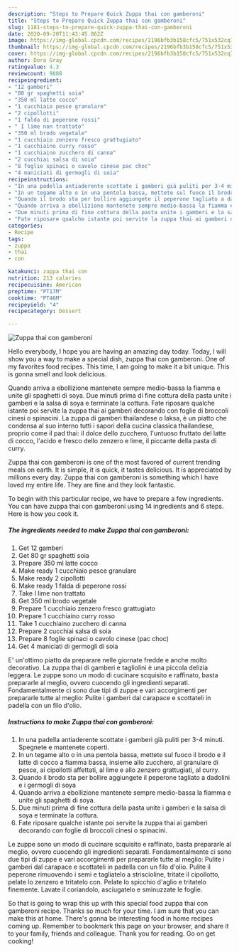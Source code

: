 ```yaml
---
description: "Steps to Prepare Quick Zuppa thai con gamberoni"
title: "Steps to Prepare Quick Zuppa thai con gamberoni"
slug: 1181-steps-to-prepare-quick-zuppa-thai-con-gamberoni
date: 2020-09-20T11:43:45.862Z
image: https://img-global.cpcdn.com/recipes/2196bfb3b158cfc5/751x532cq70/zuppa-thai-con-gamberoni-recipe-main-photo.jpg
thumbnail: https://img-global.cpcdn.com/recipes/2196bfb3b158cfc5/751x532cq70/zuppa-thai-con-gamberoni-recipe-main-photo.jpg
cover: https://img-global.cpcdn.com/recipes/2196bfb3b158cfc5/751x532cq70/zuppa-thai-con-gamberoni-recipe-main-photo.jpg
author: Dora Gray
ratingvalue: 4.3
reviewcount: 9888
recipeingredient:
- "12 gamberi"
- "80 gr spaghetti soia"
- "350 ml latte cocco"
- "1 cucchiaio pesce granulare"
- "2 cipollotti"
- "1 falda di peperone rossi"
- " I lime non trattato"
- "350 ml brodo vegetale"
- "1 cucchiaio zenzero fresco grattugiato"
- "1 cucchiaino curry rosso"
- "1 cucchiaino zucchero di canna"
- "2 cucchiai salsa di soia"
- "8 foglie spinaci o cavolo cinese pac choc"
- "4 maniciati di germogli di soia"
recipeinstructions:
- "In una padella antiaderente scottate i gamberi già puliti per 3-4 minuti. Spegnete e mantenete coperti."
- "In un tegame alto o in una pentola bassa, mettete sul fuoco il brodo e il latte di cocco a fiamma bassa, insieme allo zucchero, al granulare di pesce, ai cipollotti affettati, al lime e allo zenzero grattugiati, al curry."
- "Quando il brodo sta per bollire aggiungete il peperone tagliato a dadolini e i germogli di soya"
- "Quando arriva a ebollizione mantenete sempre medio-bassa la fiamma e unite gli spaghetti di soya."
- "Due minuti prima di fine cottura della pasta unite i gamberi e la salsa di soya e terminate la cottura."
- "Fate riposare qualche istante poi servite la zuppa thai ai gamberi decorando con foglie di broccoli cinesi o spinacini."
categories:
- Recipe
tags:
- zuppa
- thai
- con

katakunci: zuppa thai con 
nutrition: 213 calories
recipecuisine: American
preptime: "PT17M"
cooktime: "PT46M"
recipeyield: "4"
recipecategory: Dessert

---
```



![Zuppa thai con gamberoni](https://img-global.cpcdn.com/recipes/2196bfb3b158cfc5/751x532cq70/zuppa-thai-con-gamberoni-recipe-main-photo.jpg)

Hello everybody, I hope you are having an amazing day today. Today, I will show you a way to make a special dish, zuppa thai con gamberoni. One of my favorites food recipes. This time, I am going to make it a bit unique. This is gonna smell and look delicious.

Quando arriva a ebollizione mantenete sempre medio-bassa la fiamma e unite gli spaghetti di soya. Due minuti prima di fine cottura della pasta unite i gamberi e la salsa di soya e terminate la cottura. Fate riposare qualche istante poi servite la zuppa thai ai gamberi decorando con foglie di broccoli cinesi o spinacini. La zuppa di gamberi thailandese o laksa, è un piatto che condensa al suo interno tutti i sapori della cucina classica thailandese, proprio come il pad thai: il dolce dello zucchero, l&#39;untuoso fruttato del latte di cocco, l&#39;acido e fresco dello zenzero e lime, il piccante della pasta di curry.

Zuppa thai con gamberoni is one of the most favored of current trending meals on earth. It is simple, it is quick, it tastes delicious. It is appreciated by millions every day. Zuppa thai con gamberoni is something which I have loved my entire life. They are fine and they look fantastic.


To begin with this particular recipe, we have to prepare a few ingredients. You can have zuppa thai con gamberoni using 14 ingredients and 6 steps. Here is how you cook it.

<!--inarticleads1-->

##### The ingredients needed to make Zuppa thai con gamberoni:

1. Get 12 gamberi
1. Get 80 gr spaghetti soia
1. Prepare 350 ml latte cocco
1. Make ready 1 cucchiaio pesce granulare
1. Make ready 2 cipollotti
1. Make ready 1 falda di peperone rossi
1. Take  I lime non trattato
1. Get 350 ml brodo vegetale
1. Prepare 1 cucchiaio zenzero fresco grattugiato
1. Prepare 1 cucchiaino curry rosso
1. Take 1 cucchiaino zucchero di canna
1. Prepare 2 cucchiai salsa di soia
1. Prepare 8 foglie spinaci o cavolo cinese (pac choc)
1. Get 4 maniciati di germogli di soia


E&#39; un&#39;ottimo piatto da preparare nelle giornate fredde e anche molto decorativo. La zuppa thai di gamberi e tagliolini è una piccola delizia leggera. Le zuppe sono un modo di cucinare scquisito e raffinato, basta prepararle al meglio, ovvero cuocendo gli ingredienti separati. Fondamentalmente ci sono due tipi di zuppe e vari accorgimenti per prepararle tutte al meglio: Pulite i gamberi dal carapace e scottateli in padella con un filo d&#39;olio. 

<!--inarticleads2-->

##### Instructions to make Zuppa thai con gamberoni:

1. In una padella antiaderente scottate i gamberi già puliti per 3-4 minuti. Spegnete e mantenete coperti.
1. In un tegame alto o in una pentola bassa, mettete sul fuoco il brodo e il latte di cocco a fiamma bassa, insieme allo zucchero, al granulare di pesce, ai cipollotti affettati, al lime e allo zenzero grattugiati, al curry.
1. Quando il brodo sta per bollire aggiungete il peperone tagliato a dadolini e i germogli di soya
1. Quando arriva a ebollizione mantenete sempre medio-bassa la fiamma e unite gli spaghetti di soya.
1. Due minuti prima di fine cottura della pasta unite i gamberi e la salsa di soya e terminate la cottura.
1. Fate riposare qualche istante poi servite la zuppa thai ai gamberi decorando con foglie di broccoli cinesi o spinacini.


Le zuppe sono un modo di cucinare scquisito e raffinato, basta prepararle al meglio, ovvero cuocendo gli ingredienti separati. Fondamentalmente ci sono due tipi di zuppe e vari accorgimenti per prepararle tutte al meglio: Pulite i gamberi dal carapace e scottateli in padella con un filo d&#39;olio. Pulite il peperone rimuovendo i semi e tagliatelo a striscioline, tritate il cipollotto, pelate lo zenzero e tritatelo con. Pelate lo spicchio d&#39;aglio e tritatelo finemente. Lavate il coriandolo, asciugatelo e sminuzzate le foglie. 

So that is going to wrap this up with this special food zuppa thai con gamberoni recipe. Thanks so much for your time. I am sure that you can make this at home. There's gonna be interesting food in home recipes coming up. Remember to bookmark this page on your browser, and share it to your family, friends and colleague. Thank you for reading. Go on get cooking!
